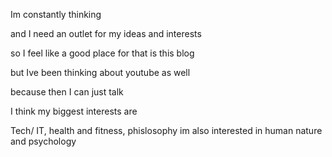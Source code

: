 Im constantly thinking

and I need an outlet for my ideas and interests

so I feel like a good place for that is this blog

but Ive been thinking about youtube as well

because then I can just talk

I think my biggest interests are

Tech/ IT, health and fitness, phislosophy
im also interested in human nature and psychology


